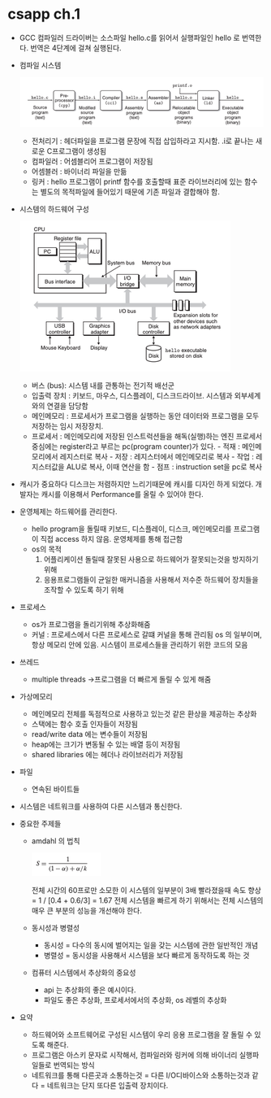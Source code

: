 # csapp ch.1

- GCC 컴파일러 드라이버는 소스파일 hello.c를 읽어서 실행파일인 hello 로 번역한다. 번역은 4단계에 걸쳐 실행된다.

- 컴파일 시스템

  ![스크린샷 2023-08-29 21.16.27.png](../img/스크린샷%202023-08-29%2021.16.27.png)

  - 전처리기 : 헤더파일을 프로그램 문장에 직접 삽입하라고 지시함. .i로 끝나는 새로운 C프로그램이 생성됨
  - 컴파일러 : 어셈블리어 프로그램이 저장됨
  - 어셈블러 : 바이너리 파일을 만듦
  - 링커 : hello 프로그램이 printf 함수를 호출할때 표준 라이브러리에 있는 함수는 별도의 목적파일에 들어있기 때문에 기존 파일과 결합해야 함.

- 시스템의 하드웨어 구성

  ![스크린샷 2023-08-29 21.20.56.png](../img/스크린샷%202023-08-29%2021.20.56.png)

  - 버스 (bus): 시스템 내를 관통하는 전기적 배선군
  - 입출력 장치 : 키보드, 마우스, 디스플레이, 디스크드라이브. 시스템과 외부세계와의 연결을 담당함
  - 메인메모리 : 프로세서가 프로그램을 실행하는 동안 데이터와 프로그램을 모두 저장하는 임시 저장장치.
  - 프로세서 : 메인메모리에 저장된 인스트럭션들을 해독(실행)하는 엔진
    프로세서 중심에는 register라고 부르는 pc(program counter)가 있다. - 적재 : 메인메모리에서 레지스터로 복사 - 저장 : 레지스터에서 메인메모리로 복사 - 작업 : 레지스터값을 ALU로 복사, 이때 연산을 함 - 점프 : instruction set을 pc로 복사

- 캐시가 중요하다
  디스크는 저렴하지만 느리기때문에 캐시를 디자인 하게 되었다.
  개발자는 캐시를 이용해서 Performance를 올릴 수 있어야 한다.

- 운영체제는 하드웨어를 관리한다.

  - hello program을 돌릴때 키보드, 디스플레이, 디스크, 메인메모리를 프로그램이 직접 access 하지 않음. 운영체제를 통해 접근함
  - os의 목적
    1. 어플리케이션 돌릴때 잘못된 사용으로 하드웨어가 잘못되는것을 방지하기위해
    2. 응용프로그램들이 균일한 매커니즘을 사용해서 저수준 하드웨어 장치들을 조작할 수 있도록 하기 위해

- 프로세스

  - os가 프로그램을 돌리기위해 추상화해줌
  - 커널 : 프로세스에서 다른 프로세스로 갈떄 커널을 통해 관리됨
    os 의 일부이며, 항상 메모리 안에 있음. 시스템이 프로세스들을 관리하기 위한 코드의 모음

- 쓰레드

  - multiple threads →프로그램을 더 빠르게 돌릴 수 있게 해줌

- 가상메모리

  - 메인메모리 전체를 독점적으로 사용하고 있는것 같은 환상을 제공하는 추상화
  - 스택에는 함수 호출 인자들이 저장됨
  - read/write data 에는 변수들이 저장됨
  - heap에는 크기가 변동될 수 있는 배열 등이 저장됨
  - shared libraries 에는 헤더나 라이브러리가 저장됨

- 파일

  - 연속된 바이트들

- 시스템은 네트워크를 사용하여 다른 시스템과 통신한다.

- 중요한 주제들

  - amdahl 의 법칙

    ![스크린샷 2023-08-29 22.42.18.png](../img/스크린샷%202023-08-29%2022.42.18.png)

    전체 시간의 60프로만 소모한 이 시스템의 일부분이 3배 빨라졌을때
    속도 향상 = 1 / [0.4 + 0.6/3] = 1.67
    전체 시스템을 빠르게 하기 위해서는 전체 시스템의 매우 큰 부분의 성능을 개선해야 한다.

  - 동시성과 병렬성
    - 동시성 = 다수의 동시에 벌어지는 일을 갖는 시스템에 관한 일반적인 개념
    - 병렬성 = 동시성을 사용해서 시스템을 보다 빠르게 동작하도록 하는 것
  - 컴퓨터 시스템에서 추상화의 중요성
    - api 는 추상화의 좋은 예시이다.
    - 파일도 좋은 추상화, 프로세서에서의 추상화, os 레벨의 추상화

- 요약
  - 하드웨어와 소프트웨어로 구성된 시스템이 우리 응용 프로그램을 잘 돌릴 수 있도록 해준다.
  - 프로그램은 아스키 문자로 시작해서, 컴파일러와 링커에 의해 바이너리 실행파일들로 번역되는 방식
  - 네트워크를 통해 다른곳과 소통하는것 = 다른 I/O디바이스와 소통하는것과 같다
    = 네트워크는 단지 또다른 입출력 장치이다.
